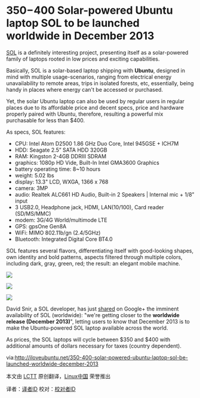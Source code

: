 $350-$400 Solar-powered Ubuntu laptop SOL to be launched worldwide in December 2013 
==========
[SOL](http://solaptop.com/en/products/laptops/) is a definitely interesting project, presenting itself as a solar-powered family of laptops rooted in low prices and exciting capabilities.

Basically, SOL is a solar-based laptop shipping with **Ubuntu**, designed in mind with multiple usage-scenarios, ranging from electrical energy unavailability to remote areas, trips in isolated forests, etc, essentially, being handy in places where energy can't be accessed or purchased.

Yet, the solar Ubuntu laptop can also be used by regular users in regular places due to its affordable price and decent specs, price and hardware properly paired with Ubuntu, therefore, resulting a powerful mix purchasable for less than $400.

As specs, SOL features:

- CPU: Intel Atom D2500 1.86 GHz Duo Core, Intel 945GSE + ICH7M
- HDD: Seagate 2.5” SATA HDD 320GB
- RAM: Kingston 2-4GB DDRIII SDRAM
- graphics: 1080p HD Vide, Built-In Intel GMA3600 Graphics
- battery operating time: 8~10 hours
- weight: 5.02 lbs
- display: 13.3" LCD, WXGA, 1366 x 768
- camera: 3MP
- audio: Realtek ALC661 HD Audio, Built-in 2 Speakers | Internal mic + 1/8” input
- 3 USB2.0, Headphone jack, HDMI, LAN(10/100), Card reader (SD/MS/MMC)
- modem: 3G/4G World/multimode LTE
- GPS: gpsOne Gen8A
- WiFi: MIMO 802.11b/gn (2.4/5GHz)
- Bluetooth: Integrated Digital Core BT4.0

SOL features several flavors, differentiating itself with good-looking shapes, own identity and bold patterns, aspects filtered through multiple colors, including dark, gray, green, red; the result: an elegant mobile machine.

![](http://iloveubuntu.net/pictures_me/sol%20laptop%201.jpg)

![](http://iloveubuntu.net/pictures_me/sol%20laptop%202.jpg)

![](http://iloveubuntu.net/pictures_me/sol%20laptop%203.jpg)

David Snir, a SOL developer, has just [shared](https://plus.google.com/109344265064351301756/posts/1F8DG57aBUy) on Google+ the imminent availability of SOL (worldwide): "we're getting closer to the **worldwide release (December 2013)**", letting users to know that December 2013 is to make the Ubuntu-powered SOL laptop available across the world.

As prices, the SOL laptops will cycle between $350 and $400 with additional amounts of dollars necessary for taxes (country dependent).

via:http://iloveubuntu.net/350-400-solar-powered-ubuntu-laptop-sol-be-launched-worldwide-december-2013

本文由 [LCTT][] 原创翻译，[Linux中国][] 荣誉推出

译者：[译者ID][] 校对：[校对者ID][]

[LCTT]:https://github.com/LCTT/TranslateProject
[Linux中国]:http://www.linux.cn/
[译者ID]:http://www.linux.cn/space/译者ID
[校对者ID]:http://www.linux.cn/space/校对者ID

[1]:http://iloveubuntu.net/350-400-solar-powered-ubuntu-laptop-sol-be-launched-worldwide-december-2013
[2]:http://solaptop.com/en/products/laptops/
[3]:https://plus.google.com/109344265064351301756/posts/1F8DG57aBUy